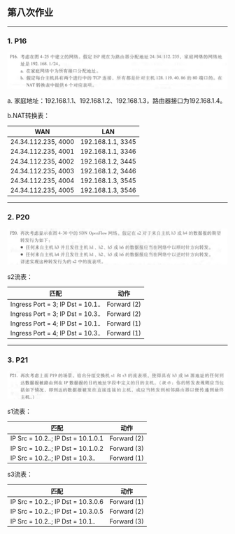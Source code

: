 ## 第八次作业

------

### 1. P16

![P16](./imgs/P16.png)

a. 家庭地址：192.168.1.1、192.168.1.2、192.168.1.3，路由器接口为192.168.1.4。

b.NAT转换表：

| WAN                 | LAN               |
| ------------------- | ----------------- |
| 24.34.112.235, 4000 | 192.168.1.1, 3345 |
| 24.34.112.235, 4001 | 192.168.1.1, 3346 |
| 24.34.112.235, 4002 | 192.168.1.2, 3445 |
| 24.34.112.235, 4003 | 192.168.1.2, 3446 |
| 24.34.112.235, 4004 | 192.168.1.3, 3545 |
| 24.34.112.235, 4005 | 192.168.1.3, 3546 |

------

### 2. P20

![P20](./imgs/P20.png)

s2流表：

| 匹配                                | 动作        |
| ----------------------------------- | ----------- |
| Ingress Port = 3; IP Dst = 10.1.*.* | Forward (2) |
| Ingress Port = 3; IP Dst = 10.3.*.* | Forward (2) |
| Ingress Port = 4; IP Dst = 10.1.*.* | Forward (1) |
| Ingress Port = 4; IP Dst = 10.3.*.* | Forward (1) |

------

### 3. P21

![P21](./imgs/P21.png)

s1流表：

| 匹配                                 | 动作        |
| ------------------------------------ | ----------- |
| IP Src = 10.2.*.*; IP Dst = 10.1.0.1 | Forward (2) |
| IP Src = 10.2.*.*; IP Dst = 10.1.0.2 | Forward (3) |
| IP Src = 10.2.*.*; IP Dst = 10.3.*.* | Forward (1) |



s3流表：

| 匹配                                 | 动作        |
| ------------------------------------ | ----------- |
| IP Src = 10.2.*.*; IP Dst = 10.3.0.6 | Forward (1) |
| IP Src = 10.2.*.*; IP Dst = 10.3.0.5 | Forward (2) |
| IP Src = 10.2.*.*; IP Dst = 10.1.*.* | Forward (3) |


